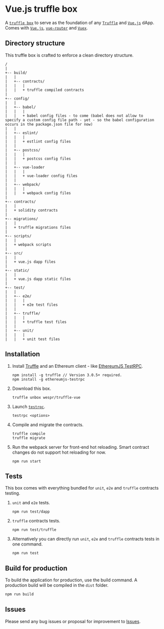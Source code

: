 # Vue.js truffle box

A [`truffle box`](http://truffleframework.com/boxes/) to serve as the foundation of any [`Truffle`](http://truffleframework.com) and [`Vue.js`](https://vuejs.org/) dApp. Comes with [`Vue.js`](https://vuejs.org/), [`vue-router`](https://router.vuejs.org/en/) and [`Vuex`](https://vuex.vuejs.org/en/intro.html).

## Directory structure

This truffle box is crafted to enforce a clean directory structure.

```
/
|
+-- build/
|   |
|   +-- contracts/
|   |   |
|   |   + truffle compiled contracts
|
+-- config/
|   |
|   +-- babel/
|   |   |
|   |   + babel config files - to come (babel does not allow to specify a custom config file path - yet - so the babel configuration occurs in the package.json file for now)
|   |
|   +-- eslint/
|   |   |
|   |   + estlint config files
|   |
|   +-- postcss/
|   |   |
|   |   + postcss config files
|   |
|   +-- vue-loader
|   |   |
|   |   + vue-loader config files
|   |   
|   +-- webpack/
|   |   |
|   |   + webpack config files
|   
+-- contracts/
|   | 
|   + solidity contracts
|
+-- migrations/
|   |
|   + truffle migrations files
|
+-- scripts/
|   |
|   + webpack scripts
|
+-- src/
|   |
|   + vue.js dapp files
|
+-- static/
|   |
|   + vue.js dapp static files
|
+-- test/
|   |
|   +-- e2e/
|   |   |
|   |   + e2e test files
|   |
|   +-- truffle/
|   |   |
|   |   + truffle test files
|   |
|   +-- unit/
|   |   |
|   |   + unit test files
```

## Installation

1. Install [Truffle](http://truffleframework.com) and an Ethereum client - like [EthereumJS TestRPC](https://github.com/ethereumjs/testrpc).
	```
	npm install -g truffle // Version 3.0.5+ required.
	npm install -g ethereumjs-testrpc
	```

2. Download this box.
	```
	truffle unbox wespr/truffle-vue
	```
3. Launch [`testrpc`](https://github.com/ethereumjs/testrpc).
	```
	testrpc <options>
	```

4. Compile and migrate the contracts.
	```
	truffle compile
	truffle migrate
	```

4. Run the webpack server for front-end hot reloading. Smart contract changes do not support hot reloading for now.
	```
	npm run start
	```
    
## Tests
This box comes with everything bundled for `unit`, `e2e` and `truffle` contracts testing.

1. `unit` and `e2e` tests.
	```
	npm run test/dapp
	```

2. `truffle` contracts tests.
	```
	npm run test/truffle
	```

3. Alternatively you can directly run `unit`, `e2e` and `truffle` contracts tests in one command.
	```
	npm run test
	```

## Build for production
To build the application for production, use the build command. A production build will be compiled in the `dist` folder.
```javascript
npm run build
```

## Issues

Please send any bug issues or proposal for improvement to [Issues](https://github.com/wespr/truffle-vue/issues).